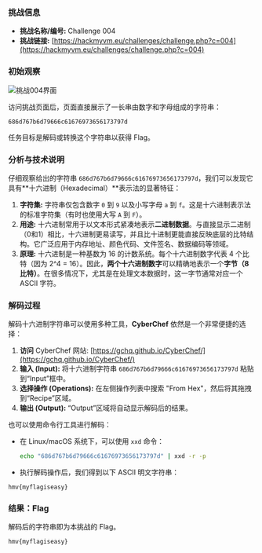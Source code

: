 ### 挑战信息

*   **挑战名称/编号:** Challenge 004
*   **挑战链接:** [https://hackmyvm.eu/challenges/challenge.php?c=004](https://hackmyvm.eu/challenges/challenge.php?c=004)

### 初始观察

![挑战004界面](https://cdn.jsdelivr.net/gh/7r1UMPH/7r1UMPH.github.io@main/static/image/20250502151318558.png)

访问挑战页面后，页面直接展示了一长串由数字和字母组成的字符串：

```
686d767b6d79666c61676973656173797d
```

任务目标是解码或转换这个字符串以获得 Flag。

### 分析与技术说明

仔细观察给出的字符串 `686d767b6d79666c61676973656173797d`，我们可以发现它具有**十六进制（Hexadecimal）**表示法的显著特征：

1.  **字符集:** 字符串仅包含数字 `0` 到 `9` 以及小写字母 `a` 到 `f`。这是十六进制表示法的标准字符集（有时也使用大写 `A` 到 `F`）。
2.  **用途:** 十六进制常用于以文本形式紧凑地表示**二进制数据**。与直接显示二进制（0和1）相比，十六进制更易读写，并且比十进制更能直接反映底层的比特结构。它广泛应用于内存地址、颜色代码、文件签名、数据编码等领域。
3.  **原理:** 十六进制是一种基数为 16 的计数系统。每个十六进制数字代表 4 个比特（因为 2^4 = 16）。因此，**两个十六进制数字**可以精确地表示一个**字节（8 比特）**。在很多情况下，尤其是在处理文本数据时，这一字节通常对应一个 ASCII 字符。

### 解码过程

解码十六进制字符串可以使用多种工具，**CyberChef** 依然是一个非常便捷的选择：

1.  **访问** CyberChef 网站: [https://gchq.github.io/CyberChef/](https://gchq.github.io/CyberChef/)
2.  **输入 (Input):** 将十六进制字符串 `686d767b6d79666c61676973656173797d` 粘贴到“Input”框中。
3.  **选择操作 (Operations):** 在左侧操作列表中搜索 "From Hex"，然后将其拖拽到“Recipe”区域。
4.  **输出 (Output):** “Output”区域将自动显示解码后的结果。

也可以使用命令行工具进行解码：

*   在 Linux/macOS 系统下，可以使用 `xxd` 命令：
    ```bash
    echo "686d767b6d79666c61676973656173797d" | xxd -r -p
    ```
* 执行解码操作后，我们得到以下 ASCII 明文字符串：

```
hmv{myflagiseasy}
```

### 结果：Flag

解码后的字符串即为本挑战的 Flag。

```
hmv{myflagiseasy}
```
